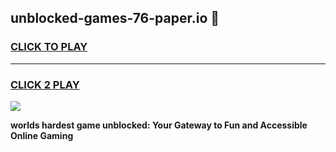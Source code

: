 
## unblocked-games-76-paper.io 👋
<h3>
<a href="https://premium.freeplayer.one?title=unblocked-games-76-paper.io&ref=14F">CLICK TO PLAY</a></h3>
<hr>

<h3>
<a href="https://premium.freeplayer.one?title=unblocked-games-76-paper.io&ref=14F">CLICK 2 PLAY</a>
  
</h3>

<a href="https://premium.freeplayer.one?title=unblocked-games-76-paper.io&ref=12F/"><img src="https://clearcache.store/games.png"></a>


**worlds hardest game unblocked: Your Gateway to Fun and Accessible Online Gaming**
